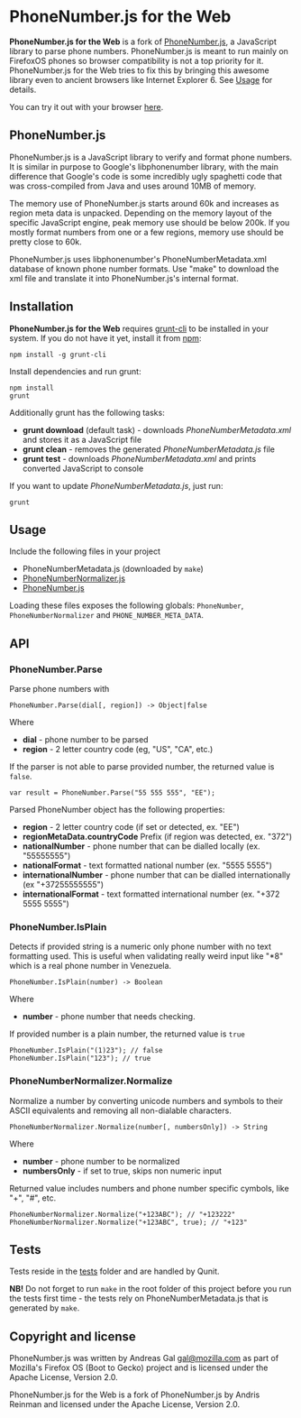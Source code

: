 # PhoneNumber.js for the Web

**PhoneNumber.js for the Web** is a fork of [PhoneNumber.js](https://github.com/andreasgal/PhoneNumber.js), a JavaScript library to parse phone numbers. PhoneNumber.js is meant to run mainly on FirefoxOS phones so browser compatibility is not a top priority for it. PhoneNumber.js for the Web tries to fix this by bringing this awesome library even to ancient browsers like Internet Explorer 6. See [Usage](#usage) for details.

You can try it out with your browser [here](http://tahvel.info/PhoneNumber.js/examples/parse.html).

## PhoneNumber.js

PhoneNumber.js is a JavaScript library to verify and format phone numbers.
It is similar in purpose to Google's libphonenumber library, with the main difference
that Google's code is some incredibly ugly spaghetti code that was cross-compiled
from Java and uses around 10MB of memory.

The memory use of PhoneNumber.js starts around 60k and increases as region meta data
is unpacked. Depending on the memory layout of the specific JavaScript engine, peak
memory use should be below 200k. If you mostly format numbers from one or a few
regions, memory use should be pretty close to 60k.

PhoneNumber.js uses libphonenumber's PhoneNumberMetadata.xml database of known
phone number formats. Use "make" to download the xml file and translate it
into PhoneNumber.js's internal format.

## Installation

**PhoneNumber.js for the Web** requires [grunt-cli](http://gruntjs.com/) to be installed in your system.
If you do not have it yet, install it from [npm](https://npmjs.org/package/grunt-cli):

    npm install -g grunt-cli

Install dependencies and run grunt:

    npm install
    grunt

Additionally grunt has the following tasks:

  * **grunt download** (default task) - downloads *PhoneNumberMetadata.xml* and stores it as a JavaScript file
  * **grunt clean** - removes the generated *PhoneNumberMetadata.js* file
  * **grunt test** - downloads *PhoneNumberMetadata.xml* and prints converted JavaScript to console

If you want to update *PhoneNumberMetadata.js*, just run:

    grunt

## Usage

Include the following files in your project

  * PhoneNumberMetadata.js (downloaded by `make`)
  * [PhoneNumberNormalizer.js](PhoneNumberNormalizer.js)
  * [PhoneNumber.js](PhoneNumber.js)

Loading these files exposes the following globals: `PhoneNumber`, `PhoneNumberNormalizer` and `PHONE_NUMBER_META_DATA`.

## API

### PhoneNumber.Parse

Parse phone numbers with

    PhoneNumber.Parse(dial[, region]) -> Object|false

Where

  * **dial** - phone number to be parsed
  * **region** - 2 letter country code (eg, "US", "CA", etc.)

If the parser is not able to parse provided number, the returned value is `false`.

    var result = PhoneNumber.Parse("55 555 555", "EE");

Parsed PhoneNumber object has the following properties:

  * **region** - 2 letter country code (if set or detected, ex. "EE")
  * **regionMetaData.countryCode** Prefix (if region was detected, ex. "372")
  * **nationalNumber** - phone number that can be dialled locally (ex. "55555555")
  * **nationalFormat** - text formatted national number (ex. "5555 5555")
  * **internationalNumber** - phone number that can be dialled internationally (ex "+37255555555")
  * **internationalFormat** - text formatted international number (ex. "+372 5555 5555")

### PhoneNumber.IsPlain

Detects if provided string is a numeric only phone number with no text formatting used. This is useful when validating really weird input like "*8" which is a real phone number in Venezuela.

    PhoneNumber.IsPlain(number) -> Boolean

Where

  * **number** - phone number that needs checking.

If provided number is a plain number, the returned value is `true`

    PhoneNumber.IsPlain("(1)23"); // false
    PhoneNumber.IsPlain("123"); // true

### PhoneNumberNormalizer.Normalize

Normalize a number by converting unicode numbers and symbols to their
ASCII equivalents and removing all non-dialable characters.

    PhoneNumberNormalizer.Normalize(number[, numbersOnly]) -> String

Where

  * **number** - phone number to be normalized
  * **numbersOnly** - if set to true, skips non numeric input

Returned value includes numbers and phone number specific cymbols, like "+", "#", etc.

    PhoneNumberNormalizer.Normalize("+123ABC"); // "+123222"
    PhoneNumberNormalizer.Normalize("+123ABC", true); // "+123"

## Tests

Tests reside in the [tests](tests) folder and are handled by Qunit. 

**NB!** Do not forget to run `make` in the root folder of this project before you run the tests first time - the tests rely on PhoneNumberMetadata.js that is generated by `make`.

## Copyright and license

PhoneNumber.js was written by Andreas Gal <gal@mozilla.com> as part of Mozilla's
Firefox OS (Boot to Gecko) project and is licensed under the Apache License, Version 2.0.

PhoneNumber.js for the Web is a fork of PhoneNumber.js by Andris Reinman and licensed under the Apache License, Version 2.0.